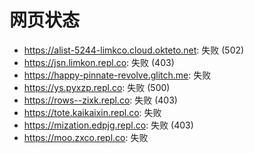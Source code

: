# 网页状态
- https://alist-5244-limkco.cloud.okteto.net: 失败 (502)
- https://jsn.limkon.repl.co: 失败 (403)
- https://happy-pinnate-revolve.glitch.me: 失败
- https://ys.pyxzp.repl.co: 失败 (500)
- https://rows--zixk.repl.co: 失败 (403)
- https://tote.kaikaixin.repl.co: 失败
- https://mization.edpjg.repl.co: 失败 (403)
- https://moo.zxco.repl.co: 失败
